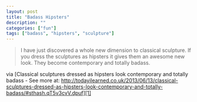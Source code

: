 ```yaml
---
layout: post
title: "Badass Hipsters"
description: ""
categories: ["fun"]
tags: ["badass", "hipsters", "sculpture"]
---
```


> I have just discovered a whole new dimension to classical sculpture. If you dress the sculptures as hipsters 
> it gives them an awesome new look. They become contemporary and totally badass.

via [Classical sculptures dressed as hipsters look contemporary and totally badass - See more at: http://todayilearned.co.uk/2013/06/13/classical-sculptures-dressed-as-hipsters-look-contemporary-and-totally-badass/#sthash.qT5v3cvV.dpuf][1]

[1]: http://todayilearned.co.uk/2013/06/13/classical-sculptures-dressed-as-hipsters-look-contemporary-and-totally-badass/
